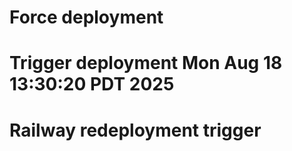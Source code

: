 # Force deployment
# Trigger deployment Mon Aug 18 13:30:20 PDT 2025
# Railway redeployment trigger
